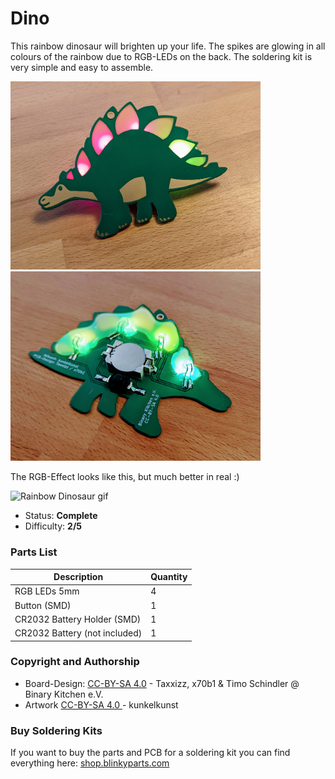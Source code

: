 # Dino

This rainbow dinosaur will brighten up your life. The spikes are glowing in all colours of the rainbow due to RGB-LEDs on the back. The soldering kit is very simple and easy to assemble.

<img src="manual/images/thumbnail.jpg" width=400px alt="Rainbow Dinosaur"> <img src="manual/images/PXL_20221125_145216097.jpg" width=400px alt="Rainbow Dinosaur">

The RGB-Effect looks like this, but much better in real :)

<img src="manual/images/dino.gif" width=480px alt="Rainbow Dinosaur gif">

- Status: **Complete**
- Difficulty: **2/5**

### Parts List

| Description                   | Quantity |
|-------------------------------|----------|
| RGB LEDs 5mm                  |     4    |
| Button (SMD)                  |     1    |
| CR2032 Battery Holder (SMD)   |     1    |
| CR2032 Battery (not included) |     1    |


### Copyright and Authorship

- Board-Design: [CC-BY-SA 4.0](https://creativecommons.org/licenses/by-sa/4.0/) - Taxxizz, x70b1 & Timo Schindler @ Binary Kitchen e.V.
- Artwork [CC-BY-SA 4.0 ](https://creativecommons.org/licenses/by-sa/4.0/) - kunkelkunst

### Buy Soldering Kits
If you want to buy the parts and PCB for a soldering kit you can find everything here: [shop.blinkyparts.com](https://shop.blinkyparts.com/de/Regenbogen-Einhorn-Einfacher-Bausatz-fuer-einen-tollen-Anstecker/blink232242)
